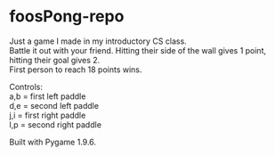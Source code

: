 # foosPong-repo
Just a game I made in my introductory CS class.  
Battle it out with your friend. Hitting their side of the wall gives 1 point, hitting their goal gives 2.   
First person to reach 18 points wins. 

Controls:  
a,b = first left paddle  
d,e = second left paddle  
j,i = first right paddle  
l,p = second right paddle  



Built with Pygame 1.9.6.

